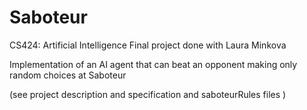 # Saboteur
CS424: Artificial Intelligence
Final project done with Laura Minkova

Implementation of an AI agent that can beat an opponent making only random choices at Saboteur 

(see project description and specification and saboteurRules files )


